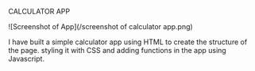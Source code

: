 CALCULATOR APP

![Screenshot of App](/screenshot of calculator app.png)


I have built a simple calculator app using HTML to create the structure of the page.
styling it with CSS and
adding functions in the app using Javascript.

